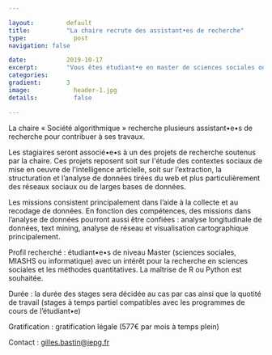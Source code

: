 ```yaml
---

layout:			default
title:  		"La chaire recrute des assistant•es de recherche"
type:			  post
navigation: false

date:   		2019-10-17
excerpt: 		"Vous êtes étudiant•e en master de sciences sociales ou d'informatique et vous voulez contribuer aux recherches menées dans le cadre de la chaire ? Candidatez pour devenir assistant de recherche."
categories:
gradient: 		3
image: 			  header-1.jpg
details:		  false

---
```


La chaire « Société algorithmique » recherche plusieurs assistant•e•s de recherche pour contribuer à ses travaux.

Les stagiaires seront associé•e•s à un des projets de recherche soutenus par la chaire.
Ces projets reposent soit sur l'étude des contextes sociaux de mise en oeuvre de l'intelligence articielle,
soit sur l’extraction, la structuration et l’analyse de données tirées du web et plus particulièrement des réseaux sociaux ou de larges bases de données.

Les missions consistent principalement dans l’aide à la collecte et au recodage de données.
En fonction des compétences, des missions dans l’analyse de données pourront aussi être confiées :
analyse longitudinale de données, text mining, analyse de réseau et visualisation cartographique principalement.

Profil recherché : étudiant•e•s de niveau Master (sciences sociales, MIASHS ou informatique) avec un intérêt pour la recherche en sciences sociales et les méthodes quantitatives. La maîtrise de R ou Python est souhaitée.

Durée : la durée des stages sera décidée au cas par cas ainsi que la quotité de travail (stages à temps partiel compatibles avec les programmes de cours de l’étudiant•e)

Gratification : gratification légale (577€ par mois à temps plein)

Contact : gilles.bastin@iepg.fr 
